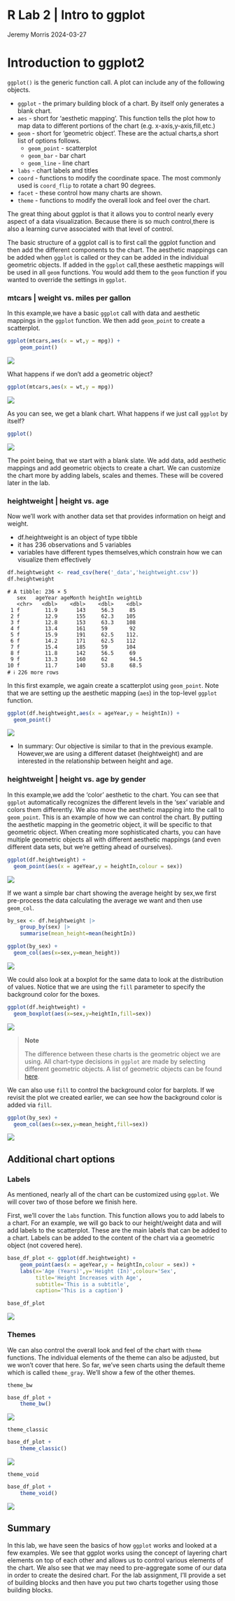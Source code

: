 # R Lab 2 \| Intro to ggplot
Jeremy Morris
2024-03-27

# Introduction to ggplot2

`ggplot()` is the generic function call. A plot can include any of the
following objects.

- `ggplot` - the primary building block of a chart. By itself only
  generates a blank chart.
- `aes` - short for ‘aesthetic mapping’. This function tells the plot
  how to map data to different portions of the chart
  (e.g. x-axis,y-axis,fill,etc.)
- `geom` - short for ‘geometric object’. These are the actual charts,a
  short list of options follows.
  - `geom_point` - scatterplot
  - `geom_bar` - bar chart
  - `geom_line` - line chart
- `labs` - chart labels and titles
- `coord` - functions to modify the coordinate space. The most commonly
  used is `coord_flip` to rotate a chart 90 degrees.
- `facet` - these control how many charts are shown.
- `theme` - functions to modify the overall look and feel over the
  chart.

The great thing about ggplot is that it allows you to control nearly
every aspect of a data visualization. Because there is so much
control,there is also a learning curve associated with that level of
control.

The basic structure of a ggplot call is to first call the ggplot
function and then add the different components to the chart. The
aesthetic mappings can be added when `ggplot` is called or they can be
added in the individual geometric objects. If added in the `ggplot`
call,these aesthetic mappings will be used in all `geom` functions. You
would add them to the `geom` function if you wanted to override the
settings in `ggplot`.

### mtcars \| weight vs. miles per gallon

In this example,we have a basic `ggplot` call with data and aesthetic
mappings in the `ggplot` function. We then add `geom_point` to create a
scatterplot.

``` r
ggplot(mtcars,aes(x = wt,y = mpg)) +
    geom_point()
```

![](r-lab-2_files/figure-commonmark/scatter-1.png)

What happens if we don’t add a geometric object?

``` r
ggplot(mtcars,aes(x = wt,y = mpg)) 
```

![](r-lab-2_files/figure-commonmark/scatter-no-geom-1.png)

As you can see, we get a blank chart. What happens if we just call
`ggplot` by itself?

``` r
ggplot() 
```

![](r-lab-2_files/figure-commonmark/just-ggplot-1.png)

The point being, that we start with a blank slate. We add data, add
aesthetic mappings and add geometric objects to create a chart. We can
customize the chart more by adding labels, scales and themes. These will
be covered later in the lab.

### heightweight \| height vs. age

Now we’ll work with another data set that provides information on heigt
and weight.

- df.heightweight is an object of type tibble
- it has 236 observations and 5 variables
- variables have different types themselves,which constrain how we can
  visualize them effectively

``` r
df.heightweight <- read_csv(here('_data','heightweight.csv'))
df.heightweight
```

    # A tibble: 236 × 5
       sex   ageYear ageMonth heightIn weightLb
       <chr>   <dbl>    <dbl>    <dbl>    <dbl>
     1 f        11.9      143     56.3     85  
     2 f        12.9      155     62.3    105  
     3 f        12.8      153     63.3    108  
     4 f        13.4      161     59       92  
     5 f        15.9      191     62.5    112. 
     6 f        14.2      171     62.5    112  
     7 f        15.4      185     59      104  
     8 f        11.8      142     56.5     69  
     9 f        13.3      160     62       94.5
    10 f        11.7      140     53.8     68.5
    # ℹ 226 more rows

In this first example, we again create a scatterplot using `geom_point`.
Note that we are setting up the aesthetic mapping (`aes`) in the
top-level `ggplot` function.

``` r
ggplot(df.heightweight,aes(x = ageYear,y = heightIn)) + 
  geom_point()
```

![](r-lab-2_files/figure-commonmark/hw-scatter-1.png)

- In summary: Our objective is similar to that in the previous example.
  However,we are using a different dataset (heightweight) and are
  interested in the relationship between height and age.

### heightweight \| height vs. age by gender

In this example,we add the ‘color’ aesthetic to the chart. You can see
that `ggplot` automatically recognizes the different levels in the ‘sex’
variable and colors them differently. We also move the aesthetic mapping
into the call to `geom_point`. This is an example of how we can control
the chart. By putting the aesthetic mapping in the geometric object, it
will be specific to that geometric object. When creating more
sophisticated charts, you can have multiple geometric objects all with
different aesthetic mappings (and even different data sets, but we’re
getting ahead of ourselves).

``` r
ggplot(df.heightweight) +  
  geom_point(aes(x = ageYear,y = heightIn,colour = sex))
```

![](r-lab-2_files/figure-commonmark/hw3-1.png)

If we want a simple bar chart showing the average height by sex,we first
pre-process the data calculating the average we want and then use
`geom_col`.

``` r
by_sex <- df.heightweight |> 
    group_by(sex) |> 
    summarise(mean_height=mean(heightIn))

ggplot(by_sex) +
  geom_col(aes(x=sex,y=mean_height))
```

![](r-lab-2_files/figure-commonmark/hw_col-1.png)

We could also look at a boxplot for the same data to look at the
distribution of values. Notice that we are using the `fill` parameter to
specify the background color for the boxes.

``` r
ggplot(df.heightweight) +                          
  geom_boxplot(aes(x=sex,y=heightIn,fill=sex)) 
```

![](r-lab-2_files/figure-commonmark/hw_col2-1.png)

<div>

> **Note**
>
> The difference between these charts is the geometric object we are
> using. All chart-type decisions in `ggplot` are made by selecting
> different geometric objects. A list of geometric objects can be found
> [here](https://ggplot2.tidyverse.org/reference/#geoms).

</div>

We can also use `fill` to control the background color for barplots. If
we revisit the plot we created earlier, we can see how the background
color is added via `fill`.

``` r
ggplot(by_sex) +
  geom_col(aes(x=sex,y=mean_height,fill=sex))
```

![](r-lab-2_files/figure-commonmark/hw_col-color-1.png)

## Additional chart options

### Labels

As mentioned, nearly all of the chart can be customized using `ggplot`.
We will cover two of those before we finish here.

First, we’ll cover the `labs` function. This function allows you to add
labels to a chart. For an example, we will go back to our height/weight
data and will add labels to the scatterplot. These are the main labels
that can be added to a chart. Labels can be added to the content of the
chart via a geometric object (not covered here).

``` r
base_df_plot <- ggplot(df.heightweight) +  
    geom_point(aes(x = ageYear,y = heightIn,colour = sex)) +
    labs(x='Age (Years)',y='Height (In)',colour='Sex',
         title='Height Increases with Age',
         subtitle='This is a subtitle',
         caption='This is a caption')

base_df_plot
```

![](r-lab-2_files/figure-commonmark/hw3-labs-1.png)

### Themes

We can also control the overall look and feel of the chart with `theme`
functions. The individual elements of the theme can also be adjusted,
but we won’t cover that here. So far, we’ve seen charts using the
default theme which is called `theme_gray`. We’ll show a few of the
other themes.

`theme_bw`

``` r
base_df_plot +
    theme_bw()
```

![](r-lab-2_files/figure-commonmark/hw3-bw-1.png)

`theme_classic`

``` r
base_df_plot +
    theme_classic()
```

![](r-lab-2_files/figure-commonmark/hw3-classic-1.png)

`theme_void`

``` r
base_df_plot +
    theme_void()
```

![](r-lab-2_files/figure-commonmark/hw3-void-1.png)

## Summary

In this lab, we have seen the basics of how `ggplot` works and looked at
a few examples. We see that ggplot works using the concept of layering
chart elements on top of each other and allows us to control various
elements of the chart. We also see that we may need to pre-aggregate
some of our data in order to create the desired chart. For the lab
assignment, I’ll provide a set of building blocks and then have you put
two charts together using those building blocks.
